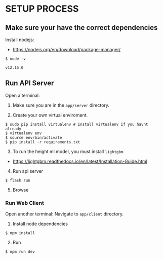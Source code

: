 # SETUP PROCESS

## Make sure your have the correct dependencies

Install nodejs:
- https://nodejs.org/en/download/package-manager/

```{bash}
$ node -v

v12.15.0
```

## Run API Server

Open a terminal:

1. Make sure you are in the `app/server` directory.

2. Create your own virtual enviroment.

```{bash}
$ sudo pip install virtualenv # Install virtualenv if you havnt already
$ virtualenv env
$ source env/bin/activate
$ pip install -r requirements.txt
```

3. To run the height ml model, you must install `lightgbm`
- https://lightgbm.readthedocs.io/en/latest/Installation-Guide.html

4. Run api server

```{bash}
$ flask run
```

5. Browse

### Run Web Client

Open another terminal:
Navigate to `app/client` directory.

1. Install node dependencies

```{bash}
$ npm install
```

2. Run

```{bash}
$ npm run dev
```